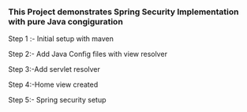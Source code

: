 
### This Project demonstrates Spring Security Implementation with pure Java congiguration
  
  Step 1 :- Initial setup with maven
  
  Step 2:- Add Java Config files with view resolver

  Step 3:-Add servlet resolver

  Step 4:-Home view created

  Step 5:- Spring security setup